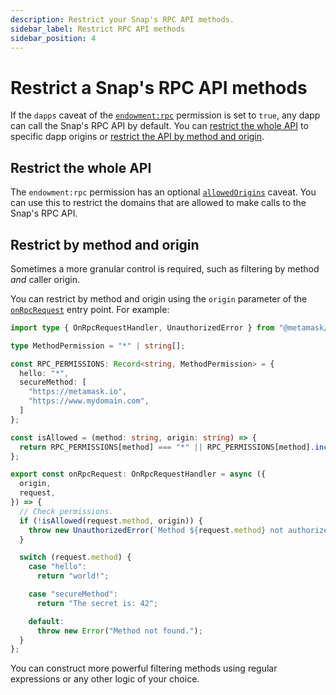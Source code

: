 ```yaml
---
description: Restrict your Snap's RPC API methods.
sidebar_label: Restrict RPC API methods
sidebar_position: 4
---
```


# Restrict a Snap's RPC API methods

If the `dapps` caveat of the [`endowment:rpc`](../reference/permissions.md#endowmentrpc) permission
is set to `true`, any dapp can call the Snap's RPC API by default.
You can [restrict the whole API](#restrict-the-whole-api) to specific dapp origins or
[restrict the API by method and origin](#restrict-by-method-and-origin).

## Restrict the whole API

The `endowment:rpc` permission has an optional
[`allowedOrigins`](../reference/permissions.md#allowed-origins) caveat.
You can use this to restrict the domains that are allowed to make calls to the Snap's RPC API.

## Restrict by method and origin

Sometimes a more granular control is required, such as filtering by method _and_ caller origin.

You can restrict by method and origin using the `origin` parameter of the
[`onRpcRequest`](../reference/entry-points.md#onrpcrequest) entry point.
For example:

```typescript title="index.ts"
import type { OnRpcRequestHandler, UnauthorizedError } from "@metamask/snaps-sdk";

type MethodPermission = "*" | string[];

const RPC_PERMISSIONS: Record<string, MethodPermission> = {
  hello: "*",
  secureMethod: [
    "https://metamask.io",
    "https://www.mydomain.com",
  ]
};

const isAllowed = (method: string, origin: string) => {
  return RPC_PERMISSIONS[method] === "*" || RPC_PERMISSIONS[method].includes(origin);
};

export const onRpcRequest: OnRpcRequestHandler = async ({
  origin,
  request,
}) => {
  // Check permissions.
  if (!isAllowed(request.method, origin)) {
    throw new UnauthorizedError(`Method ${request.method} not authorized for origin ${origin}.`);
  }

  switch (request.method) {
    case "hello":
      return "world!";

    case "secureMethod":
      return "The secret is: 42";

    default:
      throw new Error("Method not found.");
  }
};
```

You can construct more powerful filtering methods using regular expressions or any other logic of
your choice.
